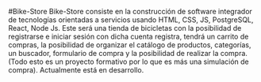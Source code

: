 #Bike-Store
Bike-Store consiste en la construcción de software integrador de tecnologías orientadas a servicios usando HTML, CSS, JS, PostgreSQL, React, Node Js.
Este será una tienda de bicicletas con la posibilidad de registrarse e iniciar sesión con dicha cuenta registra, tendrá un carrito de compras, la posibilidad de organizar el catálogo de productos, categorías, un buscador, formulario de compra y la posibilidad de realizar la compra.
(Todo esto es un proyecto formativo por lo que es más una simulación de compra).
Actualmente está en desarrollo.